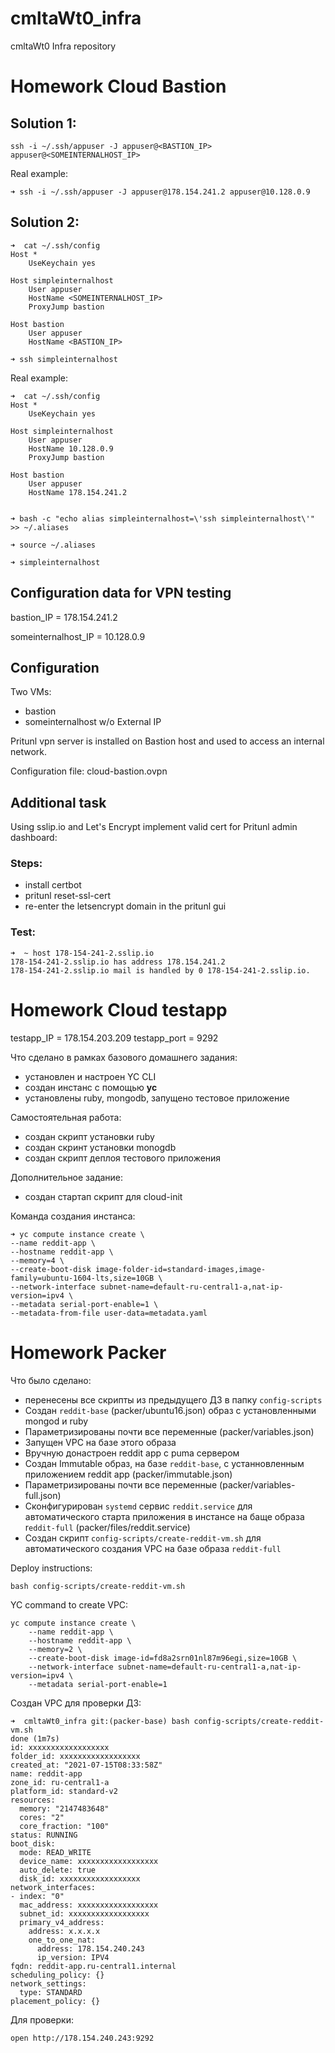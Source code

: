 # cmltaWt0_infra
cmltaWt0 Infra repository

Homework Cloud Bastion
===

Solution 1:
---

```
ssh -i ~/.ssh/appuser -J appuser@<BASTION_IP> appuser@<SOMEINTERNALHOST_IP>
```


Real example:

```
➜ ssh -i ~/.ssh/appuser -J appuser@178.154.241.2 appuser@10.128.0.9
```

Solution 2:
---

```
➜  cat ~/.ssh/config
Host *
    UseKeychain yes

Host simpleinternalhost
    User appuser
    HostName <SOMEINTERNALHOST_IP>
    ProxyJump bastion

Host bastion
    User appuser
    HostName <BASTION_IP>

➜ ssh simpleinternalhost
```


Real example:
```
➜  cat ~/.ssh/config
Host *
    UseKeychain yes

Host simpleinternalhost
    User appuser
    HostName 10.128.0.9
    ProxyJump bastion

Host bastion
    User appuser
    HostName 178.154.241.2


➜ bash -c "echo alias simpleinternalhost=\'ssh simpleinternalhost\'" >> ~/.aliases

➜ source ~/.aliases

➜ simpleinternalhost
```


## Configuration data for VPN testing

bastion_IP = 178.154.241.2

someinternalhost_IP = 10.128.0.9


## Configuration

Two VMs:

- bastion
- someinternalhost w/o External IP


Pritunl vpn server is installed on Bastion host and used to access an internal network.

Configuration file: cloud-bastion.ovpn

## Additional task

Using sslip.io and Let's Encrypt implement valid cert for Pritunl admin dashboard:

### Steps:

- install certbot
- pritunl reset-ssl-cert
- re-enter the letsencrypt domain in the pritunl gui


### Test:


```
➜  ~ host 178-154-241-2.sslip.io
178-154-241-2.sslip.io has address 178.154.241.2
178-154-241-2.sslip.io mail is handled by 0 178-154-241-2.sslip.io.
```

Homework Cloud testapp
===

testapp_IP = 178.154.203.209
testapp_port = 9292

Что сделано в рамках базового домашнего задания:

- установлен и настроен YC CLI
- создан инстанс с помощью **yc**
- установлены ruby, mongodb, запущено тестовое приложение

Самостоятельная работа:

- создан скрипт установки ruby
- создан скринт установки monogdb
- создан скрипт деплоя тестового приложения

Дополнительное задание:

- создан стартап скрипт для cloud-init

Команда создания инстанса:

```
➜ yc compute instance create \
--name reddit-app \
--hostname reddit-app \
--memory=4 \
--create-boot-disk image-folder-id=standard-images,image-family=ubuntu-1604-lts,size=10GB \
--network-interface subnet-name=default-ru-central1-a,nat-ip-version=ipv4 \
--metadata serial-port-enable=1 \
--metadata-from-file user-data=metadata.yaml
```


Homework Packer
===


Что было сделано:
- перенесены все скрипты из предыдущего ДЗ в папку `config-scripts`
- Создан `reddit-base` (packer/ubuntu16.json) образ с установленными mongod и ruby
- Параметризированы почти все переменные (packer/variables.json)
- Запущен VPC на базе этого образа
- Вручную донастроен reddit app с puma сервером
- Создан Immutable образ, на базе `reddit-base`, c устанновленным приложением reddit app (packer/immutable.json)
- Параметризированы почти все переменные (packer/variables-full.json)
- Сконфигурирован `systemd` сервис `reddit.service` для автоматического старта приложения в инстансе на баще образа r`eddit-full` (packer/files/reddit.service)
- Создан скрипт `config-scripts/create-reddit-vm.sh` для автоматического создания VPC на базе образа `reddit-full`

Deploy instructions:

```
bash config-scripts/create-reddit-vm.sh
```


YC command to create VPC:

```
yc compute instance create \
    --name reddit-app \
    --hostname reddit-app \
    --memory=2 \
    --create-boot-disk image-id=fd8a2srn01nl87m96egi,size=10GB \
    --network-interface subnet-name=default-ru-central1-a,nat-ip-version=ipv4 \
    --metadata serial-port-enable=1
```

Создан VPC для проверки ДЗ:

```
➜  cmltaWt0_infra git:(packer-base) bash config-scripts/create-reddit-vm.sh
done (1m7s)
id: xxxxxxxxxxxxxxxxxx
folder_id: xxxxxxxxxxxxxxxxxx
created_at: "2021-07-15T08:33:58Z"
name: reddit-app
zone_id: ru-central1-a
platform_id: standard-v2
resources:
  memory: "2147483648"
  cores: "2"
  core_fraction: "100"
status: RUNNING
boot_disk:
  mode: READ_WRITE
  device_name: xxxxxxxxxxxxxxxxxx
  auto_delete: true
  disk_id: xxxxxxxxxxxxxxxxxx
network_interfaces:
- index: "0"
  mac_address: xxxxxxxxxxxxxxxxxx
  subnet_id: xxxxxxxxxxxxxxxxxx
  primary_v4_address:
    address: x.x.x.x
    one_to_one_nat:
      address: 178.154.240.243
      ip_version: IPV4
fqdn: reddit-app.ru-central1.internal
scheduling_policy: {}
network_settings:
  type: STANDARD
placement_policy: {}
```

Для проверки:

```
open http://178.154.240.243:9292
```

